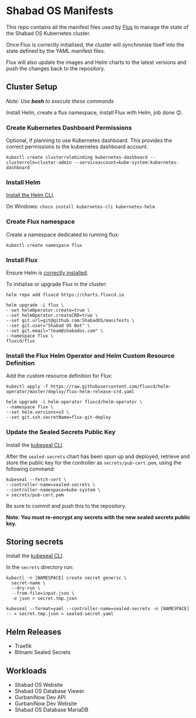 # Shabad OS Manifests

This repo contains all the manifest files used by [Flux](https://fluxcd.io/) to manage the state of the Shabad OS Kubernetes cluster.

Once Flux is correctly initialised, the cluster will synchronise itself into the state defined by the YAML manifest files.

Flux will also update the images and Helm charts to the latest versions and push the changes back to the repository.

## Cluster Setup

*Note: Use **bash** to execute these commands*

Install Helm, create a flux namespace, install Flux with Helm, job done 😊.

### Create Kubernetes Dashboard Permissions

Optional, if planning to use Kubernetes dashboard. This provides the correct permissions to the kubernetes dashboard account.

```
kubectl create clusterrolebinding kubernetes-dashboard --clusterrole=cluster-admin --serviceaccount=kube-system:kubernetes-dashboard
```

### Install Helm

[Install the Helm CLI](https://docs.fluxcd.io/en/stable/tutorials/get-started-helm.html#prerequisites).

On Windows: `choco install kubernetes-cli kubernetes-helm`

### Create Flux namespace

Create a namespace dedicated to running flux:

```
kubectl create namespace flux
```

### Install Flux

Ensure Helm is [correctly installed](https://docs.fluxcd.io/en/stable/tutorials/get-started-helm.html#prerequisites).

To initialise or upgrade Flux in the cluster:

```
helm repo add fluxcd https://charts.fluxcd.io

helm upgrade -i flux \
--set helmOperator.create=true \
--set helmOperator.createCRD=true \
--set git.url=git@github.com:ShabadOS/manifests \
--set git.user="Shabad OS Bot" \
--set git.email="team@shabados.com" \
--namespace flux \
fluxcd/flux
```

### Install the Flux Helm Operator and Helm Custom Resource Definition

Add the custom resource definition for Flux:
```
kubectl apply -f https://raw.githubusercontent.com/fluxcd/helm-operator/master/deploy/flux-helm-release-crd.yaml

helm upgrade -i helm-operator fluxcd/helm-operator \
--namespace flux \
--set helm.versions=v3 \
--set git.ssh.secretName=flux-git-deploy
```

### Update the Sealed Secrets Public Key

Install the [kubeseal CLI](https://github.com/bitnami-labs/sealed-secrets/releases).

After the `sealed-secrets` chart has been spun up and deployed, retrieve and store the public key for the controller as `secrets/pub-cert.pem`, using the following command:

```
kubeseal --fetch-cert \
--controller-name=sealed-secrets \
--controller-namespace=kube-system \
> secrets/pub-cert.pem
```

Be sure to commit and push this to the repository.

**Note: You must re-encrypt any secrets with the new sealed secrets public key.**

## Storing secrets

Install the [kubeseal CLI](https://github.com/bitnami-labs/sealed-secrets/releases).

In the `secrets` directory run:

```
kubectl -n [NAMESPACE] create secret generic \
  secret-name \
  --dry-run \
  --from-file=input.json \
  -o json > secret.tmp.json

kubeseal --format=yaml --controller-name=sealed-secrets -n [NAMESPACE] -- < secret.tmp.json > sealed-secret.yaml
```

## Helm Releases

- Traefik
- Bitnami Sealed Secrets

## Workloads

- Shabad OS Website
- Shabad OS Database Viewer
- GurbaniNow Dev API
- GurbaniNow Dev Website
- Shabad OS Database MariaDB

